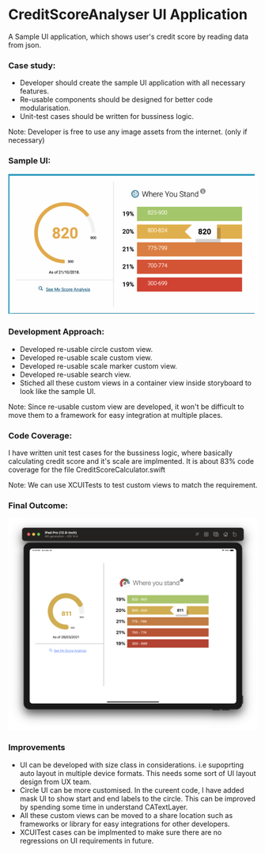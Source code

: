 # CreditScoreAnalyser UI Application

A Sample UI application, which shows user's credit score by reading data from json.

### Case study:

* Developer should create the sample UI application with all necessary features.
* Re-usable components should be designed for better code modularisation.
* Unit-test cases should be written for bussiness logic.

Note: Developer is free to use any image assets from the internet. (only if necessary)

### Sample UI:
![alt_text](https://github.com/vinayhosamane/CreditScoreAnalyser/blob/main/Documentation%20Resources/Screenshot%202021-03-27%20at%204.22.59%20PM.png)

### Development Approach:

* Developed re-usable circle custom view.
* Developed re-usable scale custom view.
* Developed re-usable scale marker custom view.
* Developed re-usable search view.
* Stiched all these custom views in a container view inside storyboard to look like the sample UI.

Note: Since re-usable custom view are developed, it won't be difficult to move them to a framework for easy integration at multiple places.

### Code Coverage:

I have written unit test cases for the bussiness logic, where basically calculating credit score and it's scale are implmented.
It is about 83% code coverage for the file CreditScoreCalculator.swift

Note: We can use XCUITests to test custom views to match the requirement.

### Final Outcome:

![alt_text](https://github.com/vinayhosamane/CreditScoreAnalyser/blob/main/Documentation%20Resources/Screenshot%202021-03-28%20at%2012.50.17%20PM.png)

### Improvements

* UI can be developed with size class in considerations. i.e supoprting auto layout in multiple device formats. This needs some sort of UI layout design from UX team.
* Circle UI can be more customised. In the cureent code, I have added mask UI to show start and end labels to the circle. This can be improved by spending some time in understand CATextLayer.
* All these custom views can be moved to a share location such as frameworks or library for easy integrations for other developers.
* XCUITest cases can be implmented to make sure there are no regressions on UI requirements in future.
